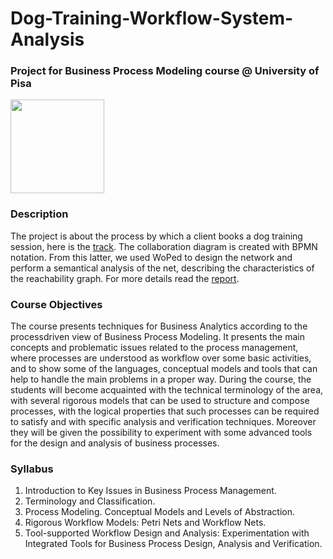 # Dog-Training-Workflow-System-Analysis
### Project for Business Process Modeling course @ University of Pisa

<img width=150px src="https://www.plan4res.eu/wp-content/uploads/2018/02/University-of-Pisa-Italy.png" />

### Description
The project is about the process by which a client books a dog training session, here is the [track](https://github.com/francescogemignani/Business-Process-Modeling/blob/main/p49-DogTraining-it-GemignaniTelera.pdf). The collaboration diagram is created with BPMN notation. From this latter, we used WoPed to design the network and perform a semantical analysis of the net, describing the characteristics of the reachability graph. For more details read the [report](https://github.com/francescogemignani/Dog-Training-Workflow-System-Analysis/blob/main/report.pdf).

### Course Objectives
The course presents techniques for Business Analytics according to the processdriven view of Business Process Modeling. It presents the main concepts and problematic issues related to the process management, where processes are understood as
workflow over some basic activities, and to show some of the languages, conceptual
models and tools that can help to handle the main problems in a proper way. During the course, the students will become acquainted with the technical terminology
of the area, with several rigorous models that can be used to structure and compose
processes, with the logical properties that such processes can be required to satisfy
and with specific analysis and verification techniques. Moreover they will be given
the possibility to experiment with some advanced tools for the design and analysis of
business processes.

### Syllabus
1. Introduction to Key Issues in Business Process Management.
2. Terminology and Classification.
3. Process Modeling. Conceptual Models and Levels of Abstraction.
4. Rigorous Workflow Models: Petri Nets and Workflow Nets.
5. Tool-supported Workflow Design and Analysis: Experimentation with Integrated Tools for Business Process Design, Analysis and Verification.
